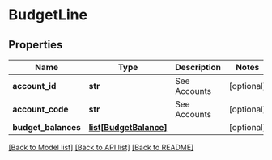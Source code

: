 # BudgetLine

## Properties
Name | Type | Description | Notes
------------ | ------------- | ------------- | -------------
**account_id** | **str** | See Accounts | [optional] 
**account_code** | **str** | See Accounts | [optional] 
**budget_balances** | [**list[BudgetBalance]**](BudgetBalance.md) |  | [optional] 

[[Back to Model list]](../README.md#documentation-for-models) [[Back to API list]](../README.md#documentation-for-api-endpoints) [[Back to README]](../README.md)


